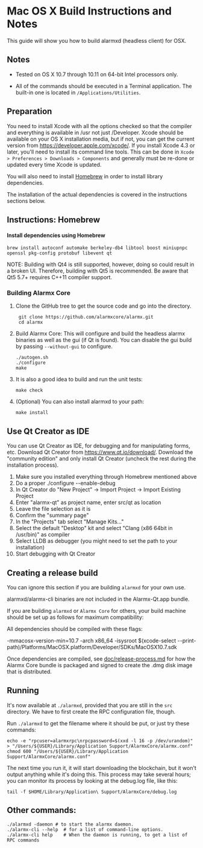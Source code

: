 Mac OS X Build Instructions and Notes
====================================
This guide will show you how to build alarmxd (headless client) for OSX.

Notes
-----

* Tested on OS X 10.7 through 10.11 on 64-bit Intel processors only.

* All of the commands should be executed in a Terminal application. The
built-in one is located in `/Applications/Utilities`.

Preparation
-----------

You need to install Xcode with all the options checked so that the compiler
and everything is available in /usr not just /Developer. Xcode should be
available on your OS X installation media, but if not, you can get the
current version from https://developer.apple.com/xcode/. If you install
Xcode 4.3 or later, you'll need to install its command line tools. This can
be done in `Xcode > Preferences > Downloads > Components` and generally must
be re-done or updated every time Xcode is updated.

You will also need to install [Homebrew](http://brew.sh) in order to install library
dependencies.

The installation of the actual dependencies is covered in the instructions
sections below.

Instructions: Homebrew
----------------------

#### Install dependencies using Homebrew

    brew install autoconf automake berkeley-db4 libtool boost miniupnpc openssl pkg-config protobuf libevent qt

NOTE: Building with Qt4 is still supported, however, doing so could result in a broken UI. Therefore, building with Qt5 is recommended. Be aware that Qt5 5.7+ requires C++11 compiler support.

### Building Alarmx Core

1. Clone the GitHub tree to get the source code and go into the directory.

        git clone https://github.com/alarmxcore/alarmx.git
        cd alarmx

2.  Build Alarmx Core:
    This will configure and build the headless alarmx binaries as well as the gui (if Qt is found).
    You can disable the gui build by passing `--without-gui` to configure.

        ./autogen.sh
        ./configure
        make

3.  It is also a good idea to build and run the unit tests:

        make check

4.  (Optional) You can also install alarmxd to your path:

        make install

Use Qt Creator as IDE
------------------------
You can use Qt Creator as IDE, for debugging and for manipulating forms, etc.
Download Qt Creator from https://www.qt.io/download/. Download the "community edition" and only install Qt Creator (uncheck the rest during the installation process).

1. Make sure you installed everything through Homebrew mentioned above
2. Do a proper ./configure --enable-debug
3. In Qt Creator do "New Project" -> Import Project -> Import Existing Project
4. Enter "alarmx-qt" as project name, enter src/qt as location
5. Leave the file selection as it is
6. Confirm the "summary page"
7. In the "Projects" tab select "Manage Kits..."
8. Select the default "Desktop" kit and select "Clang (x86 64bit in /usr/bin)" as compiler
9. Select LLDB as debugger (you might need to set the path to your installation)
10. Start debugging with Qt Creator

Creating a release build
------------------------
You can ignore this section if you are building `alarmxd` for your own use.

alarmxd/alarmx-cli binaries are not included in the Alarmx-Qt.app bundle.

If you are building `alarmxd` or `Alarmx Core` for others, your build machine should be set up
as follows for maximum compatibility:

All dependencies should be compiled with these flags:

 -mmacosx-version-min=10.7
 -arch x86_64
 -isysroot $(xcode-select --print-path)/Platforms/MacOSX.platform/Developer/SDKs/MacOSX10.7.sdk

Once dependencies are compiled, see [doc/release-process.md](release-process.md) for how the Alarmx Core
bundle is packaged and signed to create the .dmg disk image that is distributed.

Running
-------

It's now available at `./alarmxd`, provided that you are still in the `src`
directory. We have to first create the RPC configuration file, though.

Run `./alarmxd` to get the filename where it should be put, or just try these
commands:

    echo -e "rpcuser=alarmxrpc\nrpcpassword=$(xxd -l 16 -p /dev/urandom)" > "/Users/${USER}/Library/Application Support/AlarmxCore/alarmx.conf"
    chmod 600 "/Users/${USER}/Library/Application Support/AlarmxCore/alarmx.conf"

The next time you run it, it will start downloading the blockchain, but it won't
output anything while it's doing this. This process may take several hours;
you can monitor its process by looking at the debug.log file, like this:

    tail -f $HOME/Library/Application\ Support/AlarmxCore/debug.log

Other commands:
-------

    ./alarmxd -daemon # to start the alarmx daemon.
    ./alarmx-cli --help  # for a list of command-line options.
    ./alarmx-cli help    # When the daemon is running, to get a list of RPC commands
